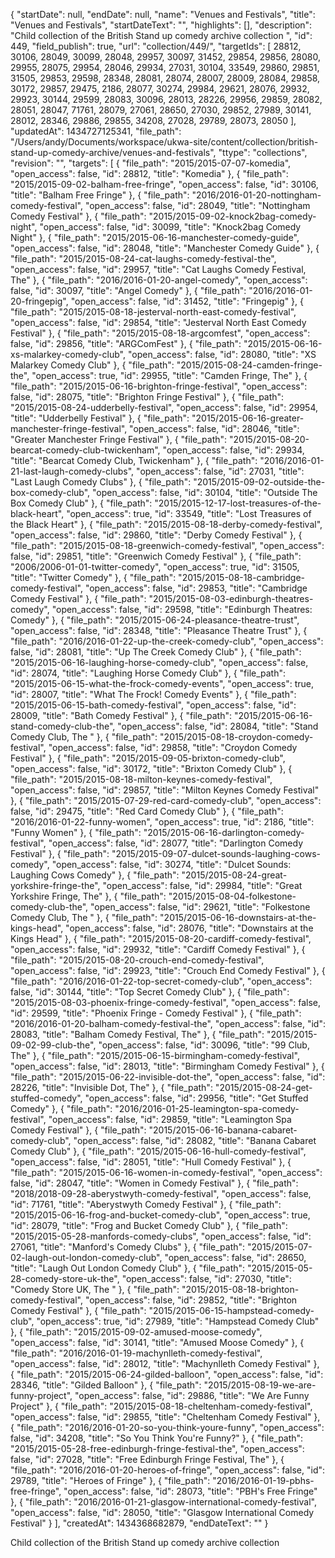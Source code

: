 {
  "startDate": null, 
  "endDate": null, 
  "name": "Venues and Festivals", 
  "title": "Venues and Festivals", 
  "startDateText": "", 
  "highlights": [], 
  "description": "Child collection of the British Stand up comedy archive collection ", 
  "id": 449, 
  "field_publish": true, 
  "url": "collection/449/", 
  "targetIds": [
    28812, 
    30106, 
    28049, 
    30099, 
    28048, 
    29957, 
    30097, 
    31452, 
    29854, 
    29856, 
    28080, 
    29955, 
    28075, 
    29954, 
    28046, 
    29934, 
    27031, 
    30104, 
    33549, 
    29860, 
    29851, 
    31505, 
    29853, 
    29598, 
    28348, 
    28081, 
    28074, 
    28007, 
    28009, 
    28084, 
    29858, 
    30172, 
    29857, 
    29475, 
    2186, 
    28077, 
    30274, 
    29984, 
    29621, 
    28076, 
    29932, 
    29923, 
    30144, 
    29599, 
    28083, 
    30096, 
    28013, 
    28226, 
    29956, 
    29859, 
    28082, 
    28051, 
    28047, 
    71761, 
    28079, 
    27061, 
    28650, 
    27030, 
    29852, 
    27989, 
    30141, 
    28012, 
    28346, 
    29886, 
    29855, 
    34208, 
    27028, 
    29789, 
    28073, 
    28050
  ], 
  "updatedAt": 1434727125341, 
  "file_path": "/Users/andy/Documents/workspace/ukwa-site/content/collection/british-stand-up-comedy-archive/venues-and-festivals", 
  "ttype": "collections", 
  "revision": "", 
  "targets": [
    {
      "file_path": "2015/2015-07-07-komedia", 
      "open_access": false, 
      "id": 28812, 
      "title": "Komedia"
    }, 
    {
      "file_path": "2015/2015-09-02-balham-free-fringe", 
      "open_access": false, 
      "id": 30106, 
      "title": "Balham Free Fringe"
    }, 
    {
      "file_path": "2016/2016-01-20-nottingham-comedy-festival", 
      "open_access": false, 
      "id": 28049, 
      "title": "Nottingham Comedy Festival"
    }, 
    {
      "file_path": "2015/2015-09-02-knock2bag-comedy-night", 
      "open_access": false, 
      "id": 30099, 
      "title": "Knock2bag Comedy Night"
    }, 
    {
      "file_path": "2015/2015-06-16-manchester-comedy-guide", 
      "open_access": false, 
      "id": 28048, 
      "title": "Manchester Comedy Guide"
    }, 
    {
      "file_path": "2015/2015-08-24-cat-laughs-comedy-festival-the", 
      "open_access": false, 
      "id": 29957, 
      "title": "Cat Laughs Comedy Festival, The"
    }, 
    {
      "file_path": "2016/2016-01-20-angel-comedy", 
      "open_access": false, 
      "id": 30097, 
      "title": "Angel Comedy"
    }, 
    {
      "file_path": "2016/2016-01-20-fringepig", 
      "open_access": false, 
      "id": 31452, 
      "title": "Fringepig"
    }, 
    {
      "file_path": "2015/2015-08-18-jesterval-north-east-comedy-festival", 
      "open_access": false, 
      "id": 29854, 
      "title": "Jesterval North East Comedy Festival"
    }, 
    {
      "file_path": "2015/2015-08-18-argcomfest", 
      "open_access": false, 
      "id": 29856, 
      "title": "ARGComFest"
    }, 
    {
      "file_path": "2015/2015-06-16-xs-malarkey-comedy-club", 
      "open_access": false, 
      "id": 28080, 
      "title": "XS Malarkey Comedy Club"
    }, 
    {
      "file_path": "2015/2015-08-24-camden-fringe-the", 
      "open_access": true, 
      "id": 29955, 
      "title": "Camden Fringe, The"
    }, 
    {
      "file_path": "2015/2015-06-16-brighton-fringe-festival", 
      "open_access": false, 
      "id": 28075, 
      "title": "Brighton Fringe Festival"
    }, 
    {
      "file_path": "2015/2015-08-24-udderbelly-festival", 
      "open_access": false, 
      "id": 29954, 
      "title": "Udderbelly Festival"
    }, 
    {
      "file_path": "2015/2015-06-16-greater-manchester-fringe-festival", 
      "open_access": false, 
      "id": 28046, 
      "title": "Greater Manchester Fringe Festival"
    }, 
    {
      "file_path": "2015/2015-08-20-bearcat-comedy-club-twickenham", 
      "open_access": false, 
      "id": 29934, 
      "title": "Bearcat Comedy Club, Twickenham"
    }, 
    {
      "file_path": "2016/2016-01-21-last-laugh-comedy-clubs", 
      "open_access": false, 
      "id": 27031, 
      "title": "Last Laugh Comedy Clubs"
    }, 
    {
      "file_path": "2015/2015-09-02-outside-the-box-comedy-club", 
      "open_access": false, 
      "id": 30104, 
      "title": "Outside The Box Comedy Club"
    }, 
    {
      "file_path": "2015/2015-12-17-lost-treasures-of-the-black-heart", 
      "open_access": true, 
      "id": 33549, 
      "title": "Lost Treasures of the Black Heart"
    }, 
    {
      "file_path": "2015/2015-08-18-derby-comedy-festival", 
      "open_access": false, 
      "id": 29860, 
      "title": "Derby Comedy Festival"
    }, 
    {
      "file_path": "2015/2015-08-18-greenwich-comedy-festival", 
      "open_access": false, 
      "id": 29851, 
      "title": "Greenwich Comedy Festival"
    }, 
    {
      "file_path": "2006/2006-01-01-twitter-comedy", 
      "open_access": true, 
      "id": 31505, 
      "title": "Twitter Comedy"
    }, 
    {
      "file_path": "2015/2015-08-18-cambridge-comedy-festival", 
      "open_access": false, 
      "id": 29853, 
      "title": "Cambridge Comedy Festival"
    }, 
    {
      "file_path": "2015/2015-08-03-edinburgh-theatres-comedy", 
      "open_access": false, 
      "id": 29598, 
      "title": "Edinburgh Theatres: Comedy"
    }, 
    {
      "file_path": "2015/2015-06-24-pleasance-theatre-trust", 
      "open_access": false, 
      "id": 28348, 
      "title": "Pleasance Theatre Trust"
    }, 
    {
      "file_path": "2016/2016-01-22-up-the-creek-comedy-club", 
      "open_access": false, 
      "id": 28081, 
      "title": "Up The Creek Comedy Club"
    }, 
    {
      "file_path": "2015/2015-06-16-laughing-horse-comedy-club", 
      "open_access": false, 
      "id": 28074, 
      "title": "Laughing Horse Comedy Club"
    }, 
    {
      "file_path": "2015/2015-06-15-what-the-frock-comedy-events", 
      "open_access": true, 
      "id": 28007, 
      "title": "What The Frock! Comedy Events"
    }, 
    {
      "file_path": "2015/2015-06-15-bath-comedy-festival", 
      "open_access": false, 
      "id": 28009, 
      "title": "Bath Comedy Festival"
    }, 
    {
      "file_path": "2015/2015-06-16-stand-comedy-club-the", 
      "open_access": false, 
      "id": 28084, 
      "title": "Stand Comedy Club, The "
    }, 
    {
      "file_path": "2015/2015-08-18-croydon-comedy-festival", 
      "open_access": false, 
      "id": 29858, 
      "title": "Croydon Comedy Festival"
    }, 
    {
      "file_path": "2015/2015-09-05-brixton-comedy-club", 
      "open_access": false, 
      "id": 30172, 
      "title": "Brixton Comedy Club"
    }, 
    {
      "file_path": "2015/2015-08-18-milton-keynes-comedy-festival", 
      "open_access": false, 
      "id": 29857, 
      "title": "Milton Keynes Comedy Festival"
    }, 
    {
      "file_path": "2015/2015-07-29-red-card-comedy-club", 
      "open_access": false, 
      "id": 29475, 
      "title": "Red Card Comedy Club"
    }, 
    {
      "file_path": "2016/2016-01-22-funny-women", 
      "open_access": true, 
      "id": 2186, 
      "title": "Funny Women"
    }, 
    {
      "file_path": "2015/2015-06-16-darlington-comedy-festival", 
      "open_access": false, 
      "id": 28077, 
      "title": "Darlington Comedy Festival"
    }, 
    {
      "file_path": "2015/2015-09-07-dulcet-sounds-laughing-cows-comedy", 
      "open_access": false, 
      "id": 30274, 
      "title": "Dulcet Sounds: Laughing Cows Comedy"
    }, 
    {
      "file_path": "2015/2015-08-24-great-yorkshire-fringe-the", 
      "open_access": false, 
      "id": 29984, 
      "title": "Great Yorkshire Fringe, The"
    }, 
    {
      "file_path": "2015/2015-08-04-folkestone-comedy-club-the", 
      "open_access": false, 
      "id": 29621, 
      "title": "Folkestone Comedy Club, The "
    }, 
    {
      "file_path": "2015/2015-06-16-downstairs-at-the-kings-head", 
      "open_access": false, 
      "id": 28076, 
      "title": "Downstairs at the Kings Head"
    }, 
    {
      "file_path": "2015/2015-08-20-cardiff-comedy-festival", 
      "open_access": false, 
      "id": 29932, 
      "title": "Cardiff Comedy Festival"
    }, 
    {
      "file_path": "2015/2015-08-20-crouch-end-comedy-festival", 
      "open_access": false, 
      "id": 29923, 
      "title": "Crouch End Comedy Festival"
    }, 
    {
      "file_path": "2016/2016-01-22-top-secret-comedy-club", 
      "open_access": false, 
      "id": 30144, 
      "title": "Top Secret Comedy Club"
    }, 
    {
      "file_path": "2015/2015-08-03-phoenix-fringe-comedy-festival", 
      "open_access": false, 
      "id": 29599, 
      "title": "Phoenix Fringe - Comedy Festival"
    }, 
    {
      "file_path": "2016/2016-01-20-balham-comedy-festival-the", 
      "open_access": false, 
      "id": 28083, 
      "title": "Balham Comedy Festival, The"
    }, 
    {
      "file_path": "2015/2015-09-02-99-club-the", 
      "open_access": false, 
      "id": 30096, 
      "title": "99 Club, The"
    }, 
    {
      "file_path": "2015/2015-06-15-birmingham-comedy-festival", 
      "open_access": false, 
      "id": 28013, 
      "title": "Birmingham Comedy Festival"
    }, 
    {
      "file_path": "2015/2015-06-22-invisible-dot-the", 
      "open_access": false, 
      "id": 28226, 
      "title": "Invisible Dot, The"
    }, 
    {
      "file_path": "2015/2015-08-24-get-stuffed-comedy", 
      "open_access": false, 
      "id": 29956, 
      "title": "Get Stuffed Comedy"
    }, 
    {
      "file_path": "2016/2016-01-25-leamington-spa-comedy-festival", 
      "open_access": false, 
      "id": 29859, 
      "title": "Leamington Spa Comedy Festival"
    }, 
    {
      "file_path": "2015/2015-06-16-banana-cabaret-comedy-club", 
      "open_access": false, 
      "id": 28082, 
      "title": "Banana Cabaret Comedy Club"
    }, 
    {
      "file_path": "2015/2015-06-16-hull-comedy-festival", 
      "open_access": false, 
      "id": 28051, 
      "title": "Hull Comedy Festival"
    }, 
    {
      "file_path": "2015/2015-06-16-women-in-comedy-festival", 
      "open_access": false, 
      "id": 28047, 
      "title": "Women in Comedy Festival"
    }, 
    {
      "file_path": "2018/2018-09-28-aberystwyth-comedy-festival", 
      "open_access": false, 
      "id": 71761, 
      "title": "Aberystwyth Comedy Festival"
    }, 
    {
      "file_path": "2015/2015-06-16-frog-and-bucket-comedy-club", 
      "open_access": true, 
      "id": 28079, 
      "title": "Frog and Bucket Comedy Club"
    }, 
    {
      "file_path": "2015/2015-05-28-manfords-comedy-clubs", 
      "open_access": false, 
      "id": 27061, 
      "title": "Manford's Comedy Clubs"
    }, 
    {
      "file_path": "2015/2015-07-02-laugh-out-london-comedy-club", 
      "open_access": false, 
      "id": 28650, 
      "title": "Laugh Out London Comedy Club"
    }, 
    {
      "file_path": "2015/2015-05-28-comedy-store-uk-the", 
      "open_access": false, 
      "id": 27030, 
      "title": "Comedy Store UK, The "
    }, 
    {
      "file_path": "2015/2015-08-18-brighton-comedy-festival", 
      "open_access": false, 
      "id": 29852, 
      "title": "Brighton Comedy Festival"
    }, 
    {
      "file_path": "2015/2015-06-15-hampstead-comedy-club", 
      "open_access": true, 
      "id": 27989, 
      "title": "Hampstead Comedy Club"
    }, 
    {
      "file_path": "2015/2015-09-02-amused-moose-comedy", 
      "open_access": false, 
      "id": 30141, 
      "title": "Amused Moose Comedy"
    }, 
    {
      "file_path": "2016/2016-01-19-machynlleth-comedy-festival", 
      "open_access": false, 
      "id": 28012, 
      "title": "Machynlleth Comedy Festival"
    }, 
    {
      "file_path": "2015/2015-06-24-gilded-balloon", 
      "open_access": false, 
      "id": 28346, 
      "title": "Gilded Balloon"
    }, 
    {
      "file_path": "2015/2015-08-19-we-are-funny-project", 
      "open_access": false, 
      "id": 29886, 
      "title": "We Are Funny Project"
    }, 
    {
      "file_path": "2015/2015-08-18-cheltenham-comedy-festival", 
      "open_access": false, 
      "id": 29855, 
      "title": "Cheltenham Comedy Festival"
    }, 
    {
      "file_path": "2016/2016-01-20-so-you-think-youre-funny", 
      "open_access": false, 
      "id": 34208, 
      "title": "So You Think You're Funny?"
    }, 
    {
      "file_path": "2015/2015-05-28-free-edinburgh-fringe-festival-the", 
      "open_access": false, 
      "id": 27028, 
      "title": "Free Edinburgh Fringe Festival, The"
    }, 
    {
      "file_path": "2016/2016-01-20-heroes-of-fringe", 
      "open_access": false, 
      "id": 29789, 
      "title": "Heroes of Fringe"
    }, 
    {
      "file_path": "2016/2016-01-19-pbhs-free-fringe", 
      "open_access": false, 
      "id": 28073, 
      "title": "PBH's Free Fringe"
    }, 
    {
      "file_path": "2016/2016-01-21-glasgow-international-comedy-festival", 
      "open_access": false, 
      "id": 28050, 
      "title": "Glasgow International Comedy Festival"
    }
  ], 
  "createdAt": 1434368682879, 
  "endDateText": ""
}

Child collection of the British Stand up comedy archive collection 